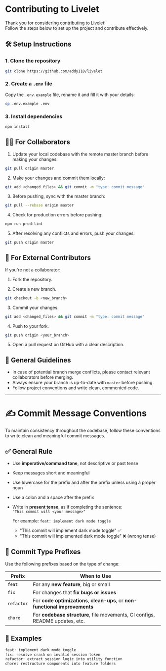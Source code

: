 # Contributing to Livelet

Thank you for considering contributing to Livelet!  
Follow the steps below to set up the project and contribute effectively.

## 🛠 Setup Instructions

### 1. Clone the repository

```bash
git clone https://github.com/addy118/livelet
```

### 2. Create a `.env` file

Copy the `.env.example` file, rename it and fill it with your details:

```bash
cp .env.example .env
```

### 3. Install dependencies

```bash
npm install
```

## 🧑‍💻 For Collaborators

1. Update your local codebase with the remote master branch before making your changes:

  ```bash
  git pull origin master
  ```

2. Make your changes and commit them locally:

  ```bash
  git add <changed_files> && git commit -m "type: commit message"
  ```

3. Before pushing, sync with the master branch:

  ```bash
  git pull --rebase origin master
  ```

4. Check for production errors before pushing:

  ```bash
  npm run prod:lint
  ```

5. After resolving any conflicts and errors, push your changes:

  ```bash
  git push origin master
  ```

## 🙋 For External Contributors

If you're not a collaborator:

1. Fork the repository.

2. Create a new branch.

```bash
git checkout -b <new_branch>
```

3. Commit your changes.

```bash
git add <changed_files> && git commit -m "type: commit message"
```

4. Push to your fork.

```bash
git push origin <your_branch>
```

5. Open a pull request on GitHub with a clear description.

## 📌 General Guidelines

- In case of potential branch merge conflicts, please contact relevant collaborators before merging.
- Always ensure your branch is up-to-date with `master` before pushing.
- Follow project conventions and write clean, commented code.

---

# ✍️ Commit Message Conventions

To maintain consistency throughout the codebase, follow these conventions to write clean and meaningful commit messages.

## ✅ General Rule

- Use **imperative/command tone**, not descriptive or past tense
- Keep messages short and meaningful
- Use lowercase for the prefix and after the prefix unless using a proper noun
- Use a colon and a space after the prefix
- Write in **present tense**, as if completing the sentence:  
  `"This commit will <your message>"`

  For example: `feat: implement dark mode toggle`
  - "This commit will implement dark mode toggle" ✅
  - "This commit will implemented dark mode toggle" ❌ (wrong tense)

## 🔖 Commit Type Prefixes

Use the following prefixes based on the type of change:

| Prefix     | When to Use                                                                   |
| ---------- | ----------------------------------------------------------------------------- |
| `feat`     | For any **new feature**, big or small                                         |
| `fix`      | For changes that **fix bugs or issues**                                       |
| `refactor` | For **code optimizations**, **clean-ups**, or **non-functional improvements** |
| `chore`    | For **codebase structure**, file movements, CI configs, README updates, etc.  |

## 🧪 Examples

```bash
feat: implement dark mode toggle
fix: resolve crash on invalid session token
refactor: extract session logic into utility function
chore: restructure components into feature folders
```
